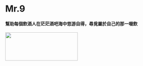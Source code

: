 # Mr.9
#### 幫助每個飲酒人在茫茫酒吧海中悠游自得，尋覓屬於自己的那一啜飲
      
<a href="https://play.google.com/store/apps/details?id=com.tina.mr9"><img src="https://camo.githubusercontent.com/9b43e9e7bdf73be90eaee8bf94cf61440638567e/68747470733a2f2f692e696d6775722e636f6d2f49353862574c642e706e67" width="230" height="90"></a>
